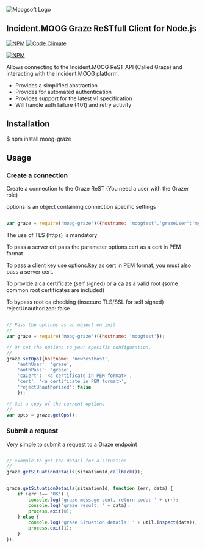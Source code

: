 ![Moogsoft Logo](https://www.moogsoft.com/wp-content/uploads/2015/06/logo-moogsoft.png)

## Incident.MOOG Graze ReSTfull Client for Node.js


[![NPM](http://img.shields.io/npm/v/moog-graze.svg)](https://www.npmjs.org/package/moog-graze) [![Code Climate](https://codeclimate.com/github/Moogsoft/moog-graze/badges/gpa.svg)](https://codeclimate.com/github/Moogsoft/moog-graze)

[![NPM](https://nodei.co/npm/moog-graze.png?downloads=true)](https://nodei.co/npm/moog-graze/)


Allows connecting to the Incident.MOOG ReST API (Called Graze) and interacting with the Incident.MOOG platform.

- Provides a simplified abstraction
- Provides for automated authentication
- Provides support for the latest v1 specification
- Will handle auth failure (401) and retry activity

## Installation

$ npm install moog-graze

## Usage

### Create a connection

 Create a connection to the Graze ReST (You need a user with the Grazer role)

 options is an object containing connection specific settings

```javascript

var graze = require('moog-graze')({hostname: 'moogtest','grazeUser':'my_user', 'grazePass':'my_password'});

```

The use of TLS (https) is mandatory

To pass a server crt pass the parameter options.cert as a cert in PEM format

To pass a client key use options.key as cert in PEM format, you must also pass a server cert.

To provide a ca certificate (self signed) or a ca as a valid root (some common root certificates are included)

To bypass root ca checking (insecure TLS/SSL for self signed)
rejectUnauthorized: false

````javascript

// Pass the options as an object on init
//
var graze = require('moog-graze')({hostname: 'moogtest'});

// Or set the options to your specific configuration.
//
graze.setOps({hostname: 'newtesthost',
    'authUser': 'graze',
    'authPass': 'graze',
    'caCert': '<a certificate in PEM format>',
    'cert': '<a certificate in PEM format>',
    'rejectUnauthorized': false
    });

// Get a copy of the current options 
//
var opts = graze.getOps();

````

### Submit a request

Very simple to submit a request to a Graze endpoint

```javascript

// example to get the detail for a situation.
//
graze.getSituationDetails(situationId,callback());

```

```javascript

graze.getSituationDetails(situationId, function (err, data) {
    if (err !== 'OK') {
        console.log('graze message sent, return code: ' + err);
        console.log('graze result: ' + data);
        process.exit(0);
    } else {
        console.log('graze Situation details: ' + util.inspect(data));
        process.exit(1);
    }
});

```